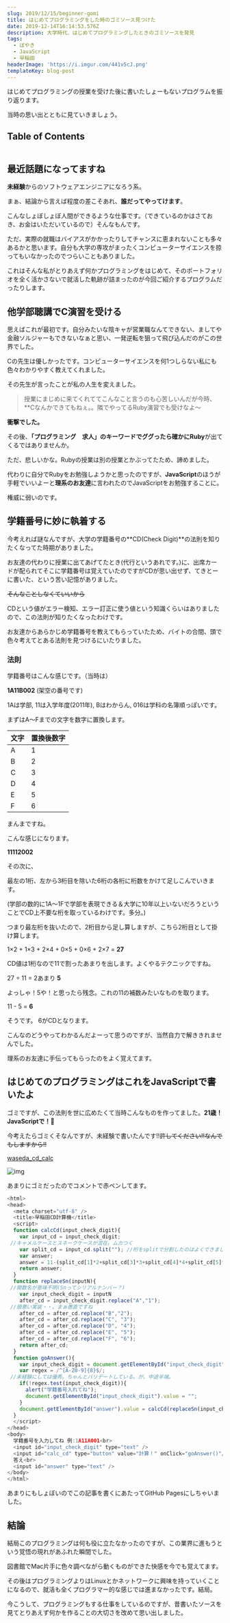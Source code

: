 ```yaml
---
slug: 2019/12/15/beginner-gomi
title: はじめてプログラミングをした時のゴミソース見つけた
date: 2019-12-14T16:14:53.576Z
description: 大学時代、はじめてプログラミングしたときのゴミソースを発見
tags:
  - ぼやき
  - JavaScript
  - 早稲田
headerImage: 'https://i.imgur.com/441v5cJ.png'
templateKey: blog-post
---
```

はじめてプログラミングの授業を受けた後に書いたしょーもないプログラムを振り返ります。

当時の思い出とともに見ていきましょう。

## Table of Contents

```toc

```

## 最近話題になってますね

**未経験**からのソフトウェアエンジニアになろう系。

まぁ、結論から言えば程度の差こそあれ、**誰だってやってけます**。

こんなしょぼしょぼ人間ができるような仕事です。（できているのかはさておき、お金はいただいているので）そんなもんです。

ただ、実際の就職はバイアスがかかったりしてチャンスに恵まれないことも多々あるかと思います。自分も大学の専攻がまったくコンピューターサイエンスを掠ってもいなかったのでつらいこともありました。

これはそんな私がとりあえず何かプログラミングをはじめて、そのポートフォリオを全く活かさないで就活した軌跡が詰まったのが今回ご紹介するプログラムだったりします。

## 他学部聴講でC演習を受ける

思えばこれが最初です。自分みたいな陰キャが営業職なんてできない、ましてや金融ソルジャーもできないなぁと思い、一発逆転を狙って飛び込んだのがこの世界でした。

Cの先生は優しかったです。コンピューターサイエンスを何1つしらない私にも色々わかりやすく教えてくれました。

その先生が言ったことが私の人生を変えました。

> 授業にまじめに来てくれててこんなこと言うのも心苦しいんだが今時、**Cなんかできてもねぇ。。隣でやってるRuby演習でも受けなよ～

**衝撃でした。**

その後、**「プログラミング　求人」**のキーワードでググったら確かに**Ruby**が出てくるではありませんか。

ただ、悲しいかな。Rubyの授業は別の授業とかぶってたため、諦めました。

代わりに自分でRubyをお勉強しようかと思ったのですが、**JavaScript**のほうが手軽でいいよーと**理系のお友達**に言われたのでJavaScriptをお勉強することに。

権威に弱いのです。

## 学籍番号に妙に執着する

今考えれば謎なんですが、大学の学籍番号の**CD(Check Digit)**の法則を知りたくなってた時期がありました。

お友達の代わりに授業に出てあげてたとき(代行というあれです。)に、出席カードが配られてそこに学籍番号は覚えていたのですがCDが思い出せず、てきとーに書いた、という苦い記憶がありました。

~~そんなことしなくていいから~~

CDという値がエラー検知、エラー訂正に使う値という知識くらいはありましたので、この法則が知りたくなったわけです。

お友達からあらかじめ学籍番号を教えてもらっていたため、バイトの合間、頭で色々考えてとある法則を見つけるにいたりました。

### 法則

学籍番号はこんな感じです。（当時は）

**1A11B002** (架空の番号です)

1Aは学部, 11は入学年度(2011年), Bはわからん, 016は学科の名簿順っぽいです。

まずはA～Fまでの文字を数字に置換します。

| 文字  | 置換後数字 |
| --- | ----- |
| A   | 1     |
| B   | 2     |
| C   | 3     |
| D   | 4     |
| E   | 5     |
| F   | 6     |

まんまですね。

こんな感じになります。

**11112002**

その次に、

最左の1桁、左から3桁目を除いた6桁の各桁に桁数をかけて足しこんでいきます。

(学部の数的に1A～1Fで学部を表現できる＆大学に10年以上いないだろうということでCD上不要な桁を取っているわけです。多分。)

つまり最左桁を抜いたので、2桁目から足し算しますが、こちら2桁目として掛け算します。

1×2 + 1×3 + 2×4 + 0×5 + 0×6 + 2×7 = **27**

CD値は1桁なので11で割ったあまりを出します。よくやるテクニックですね。

27 ÷ 11 = 2あまり **5**

よっしゃ！5や！と思ったら残念。これの11の補数みたいなものを取ります。

11 - 5 = **6**

そうです。 6がCDとなります。

こんなのどうやってわかるんだよーって思うのですが、当然自力で解ききれませんでした。

理系のお友達に手伝ってもらったのをよく覚えてます。

## はじめてのプログラミングはこれをJavaScriptで書いたよ

ゴミですが、この法則を世に広めたくて当時こんなものを作ってました。**21歳！JavaScriptで！👊**

今考えたらゴミくそなんですが、未経験で書いたんです!!~~許してください!!なんでもしますから!!~~

[waseda_cd_calc
](https://github.com/tubone24/waseda_cd_calc)

![img](https://i.imgur.com/441v5cJ.png)

あまりにゴミだったのでコメントで赤ペンしてます。

```javascript
<html>
<head>
  <meta charset="utf-8" />
  <title>早稲田CD計算機</title>
  <script>
  function calcCd(input_check_digit){
    var input_cd = input_check_digit;
 //キャメルケースとスネークケースが混在。ムカつく
    var split_cd = input_cd.split(""); //桁をsplitで分割したのはよくできました
    var answer;
    answer = 11-(split_cd[1]*2+split_cd[3]*3+split_cd[4]*4+split_cd[5]*5+split_cd[6]*6+split_cd[7]*7)%11
    return answer;
  }
  function replaceSn(inputN){
 //関数名が意味不明(Snってシリアルナンバー？)
    var input_check_digit = inputN
    after_cd = input_check_digit.replace("A","1");
 //頭悪い実装・・。まぁ愚直ですね
    after_cd = after_cd.replace("B","2");
    after_cd = after_cd.replace("C", "3");
    after_cd = after_cd.replace("D", "4");
    after_cd = after_cd.replace("E", "5");
    after_cd = after_cd.replace("F", "6");
    return after_cd;
  }
  function goAnswer(){
    var input_check_digit = document.getElementById("input_check_digit").value;
    var regex = /^[A-Z0-9]{8}$/;
 //未経験にしては優秀。ちゃんとバリデートしている。が、中途半端。
    if(!regex.test(input_check_digit)){
      alert("学籍番号入れてね");
      document.getElementById("input_check_digit").value = "";
    }
    document.getElementById("answer").value = calcCd(replaceSn(input_check_digit));
  }
  </script>
</head>
<body>
  学籍番号を入力してね 例:1A11A001<br>
  <input id="input_check_digit" type="text" />
  <input id="calc_cd" type="button" value="計算！" onClick="goAnswer()"/><br>
  答え<br>
  <input id="answer" type="text" />
</body>
</html>
```

あまりにもしょぼいのでこの記事を書くにあたってGitHub Pagesにしちゃいました。

## 結論

結局このプログラミングは何も役に立たなかったのですが、この業界に進もうという覚悟の現れがあふれた瞬間でした。

図書館でMac片手に色々調べながら動くものができた快感を今でも覚えてます。

その後はプログラミングよりはLinuxとかネットワークに興味を持っていくことになるので、就活も全くプログラマー的な感じでは進まなかったです。結局。

今こうして、プログラミングもする仕事をしているのですが、昔書いたソースを見てとりあえず何かを作ることの大切さを改めて思い出しました。
